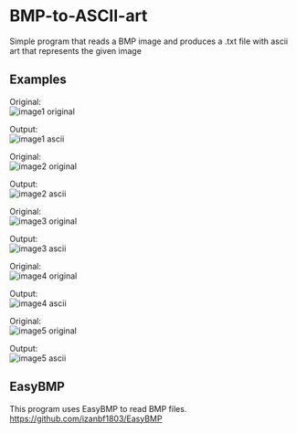 # BMP-to-ASCII-art

Simple program that reads a BMP image and produces a .txt file with ascii art that represents the given image


## Examples

Original:    
![image1 original](https://i.imgur.com/Rz1Y62p.png)

Output:    
![image1 ascii](https://i.imgur.com/XZUOzgx.png)

Original:    
![image2 original](https://i.imgur.com/Q6S5eNX.png)

Output:    
![image2 ascii](https://i.imgur.com/WbM9h9m.png)

Original:    
![image3 original](https://i.imgur.com/MbTVgpd.png)

Output:    
![image3 ascii](https://i.imgur.com/wY5OLUc.png)

Original:    
![image4 original](https://i.imgur.com/trmWCQW.png)

Output:    
![image4 ascii](https://i.imgur.com/NkdAQHb.png)

Original:    
![image5 original](https://i.imgur.com/VTYygk3.png)

Output:    
![image5 ascii](https://i.imgur.com/71NsY5d.png)




## EasyBMP

This program uses EasyBMP to read BMP files. https://github.com/izanbf1803/EasyBMP

